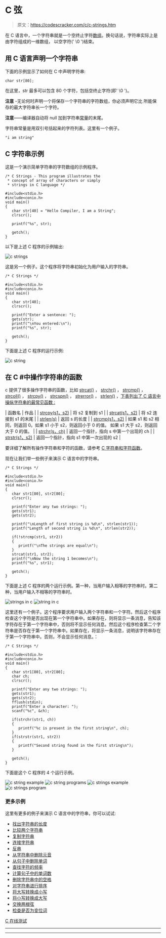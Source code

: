 # C 弦

> 原文：<https://codescracker.com/c/c-strings.htm>

在 C 语言中，一个字符串就是一个空终止字符[数组](/c/c-arrays.htm)。换句话说，字符串实际上是由字符组成的一维数组， 以空字符(' \0 ')结束。

## 用 C 语言声明一个字符串

下面的示例显示了如何在 C 中声明字符串:

```
char str[80];
```

在这里，str 最多可以包含 80 个字符，包括空终止字符(即' \0 ')。

**注意** -无论何时声明一个将保存一个字符串的字符数组，你必须声明它比 所能保存的最大字符串长一个字符。

**注意**——编译器自动将 null 加到字符串[常量](/c/c-constants.htm)的末尾。

字符串常量是用双引号括起来的字符列表。这里有一个例子。

```
"i am string"
```

## C 字符串示例

这是一个演示简单字符串的字符数组的示例程序。

```
/* C Strings - This program illustrates the
 * concept of array of characters or simply
 * strings in C language */

#include<stdio.h>
#include<conio.h>
void main()
{
   char str[40] = "Hello Compiler, I am a String";
   clrscr();

   printf("%s", str);

   getch();
}
```

以下是上述 C 程序的示例输出:

![c strings](img/55bae589dab24ee5a4027aa7ecacbb2a.png)

这是另一个例子。这个程序将字符串初始化为用户输入的字符串。

```
/* C Strings */

#include<stdio.h>
#include<conio.h>
void main()
{
   char str[40];
   clrscr();

   printf("Enter a sentence: ");
   gets(str);
   printf("\nYou entered:\n");
   printf("%s", str);

   getch();
}
```

下面是上述 C 程序的运行示例:

![c string](img/a8445f82ac031df58e6ea4bd21774548.png)

## 在 C #中操作字符串的函数

c 提供了很多操作字符串的函数，比如 [strcat()](/c/function/string-character/strcat.htm) ， [strchr()](/c/function/string-character/strchr.htm) ， [strcmp()](/c/function/string-character/strcmp.htm) ， [strcoll()](/c/function/string-character/strcoll.htm) ， [strcpy()](/c/function/string-character/strcpy.htm) ， [strcspn()](/c/function/string-character/strcspn.htm) ， [strerror()](/c/function/string-character/strerror.htm) ， [strlen()](/c/function/string-character/strlen.htm) ，[下表列出了 C 语言中操纵字符串的最常见函数 :](/c/function/string-character/strncat.htm)

| 函数名 | 作品 |
| [strcpy(s1，s2)](/c/function/string-character/strcpy.htm) | 将 s2 复制到 s1 |
| [strcat(s1，s2)](/c/function/string-character/strcat.htm) | 将 s2 连接到 s1 的末尾 |
| [strlen(s)](/c/function/string-character/strlen.htm) | 返回 s 的长度 |
| [strcmp(s1，s2)](/c/function/string-character/strcmp.htm) | 如果 s1 和 s2 相同，则返回 0。如果 s1 小于 s2，则返回小于 0 的值。
如果 s1 大于 s2，则返回大于 0 的值。 |
| [strchr(s，ch)](/c/function/string-character/strchr.htm) | 返回一个指针，指向 s 中第一个出现的 ch |
| [strstr(s1，s2)](/c/function/string-character/strstr.htm) | 返回一个指针，指向 s1 中第一次出现的 s2 |

要详细了解所有操作字符串和字符的函数，请参考 [C 字符串和字符函数](/c/function/string-character/c-string-character-functions.htm)。

现在让我们举一些例子来演示 C 语言中的字符串。

```
/* C Strings */

#include<stdio.h>
#include<conio.h>
void main()
{
   char str1[80], str2[80];
   clrscr();

   printf("Enter any two strings: ");
   gets(str1);
   gets(str2);

   printf("\nLength of first string is %d\n", strlen(str1));
   printf("Length of second string is %d\n", strlen(str2));

   if(!strcmp(str1, str2))
   {
      printf("\nThe strings are equal\n");
   }
   strcat(str1, str2);
   printf("\nNow the string 1 becomes\n");
   printf("%s", str1);

   getch();
}
```

下面是上述 C 程序的两个运行示例。第一种，当用户输入相等的字符串时。第二种，当用户输入不相等的字符串时。

![strings in c](img/cc72a835610cdaf8d6b7d2565a2debd1.png)
![string in c](img/6214d18459f5475e35c087ccc089f27e.png)

这里还有一个例子。这个程序要求用户输入两个字符串和一个字符。然后这个程序检查这个字符是否出现在第一个字符串中。如果存在，则将显示一条消息，告知该字符存在于第一个字符串中，否则将不显示任何消息。然后这个程序检查第二个字符串是否存在于第一个字符串中。如果存在，将显示一条消息，说明该字符串存在于第一个字符串中。否则，不会显示任何消息。：

```
/* C Strings */

#include<stdio.h>
#include<conio.h>
void main()
{
   char str1[80], str2[80];
   char ch;
   clrscr();

   printf("Enter any two strings: ");
   gets(str1);
   gets(str2);
   fflush(stdin);
   printf("Enter a character: ");
   scanf("%c", &ch);

   if(strchr(str1, ch))
   {
      printf("%c is present in the first string\n", ch);
   }
   if(strstr(str1, str2))
   {
      printf("Second string found in the first string\n");
   }

   getch();
}
```

下面是这个 C 程序的 4 个运行示例。

![c string example](img/a7f0e3bd7d1f80bd664b1ef308fc4569.png)
![c string programs](img/7761338e085d4bec36f371ef3bfa6f46.png)
![c strings example](img/d506c4a9a14323e4a7afa7c049b74f2a.png)
![c strings program](img/6ba5458fe6974ec56e7811851c2b42e4.png)

### 更多示例

这里有更多的例子来演示 C 语言中的字符串，你可以试试:

*   [找出字符串的长度](/c/program/c-program-find-length-of-string.htm)
*   [比较两个字符串](/c/program/c-program-compare-two-string.htm)
*   [复制字符串](/c/program/c-program-copy-string.htm)
*   [连接字符串](/c/program/c-program-concatenate-string.htm)
*   [反串](/c/program/c-program-reverse-string.htm)
*   [从字符串中删除元音](/c/program/c-program-delete-vowels-from-string.htm)
*   [从句子中删除单词](/c/program/c-program-delete-words-from-sentence.htm)
*   [查找字符的频率](/c/program/c-program-frequency-character.htm)
*   [计算句子中的单词数](/c/program/c-program-count-words-in-sentence.htm)
*   [删除字符串中的空格](/c/program/c-program-remove-spaces-from-string.htm)
*   [对字符串进行排序](/c/program/c-program-sort-string.htm)
*   [将大写转换成小写](/c/program/c-program-convert-uppercase-into-lowercase.htm)
*   [将小写转换成大写](/c/program/c-program-convert-lowercase-into-uppercase.htm)
*   [交换两根弦](/c/program/c-program-swap-two-strings.htm)
*   [检查是否为变位词](/c/program/c-anagram-program.htm)

[C 在线测试](/exam/showtest.php?subid=2)

* * *

* * *